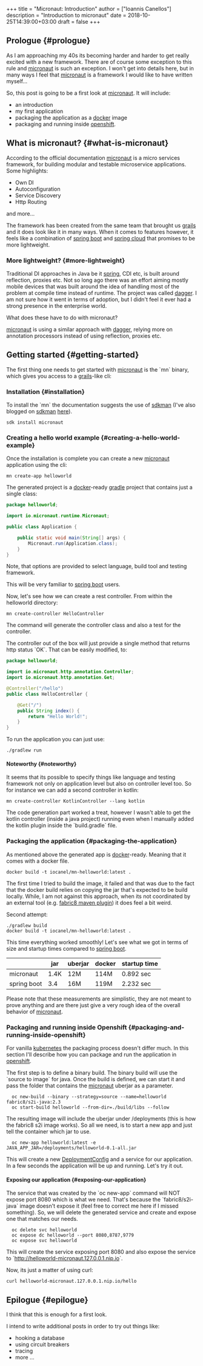 +++
title = "Micronaut: Introduction"
author = ["Ioannis Canellos"]
description = "Introduction to micronaut"
date = 2018-10-25T14:39:00+03:00
draft = false
+++

## Prologue {#prologue}

As I am approaching my 40s its becoming harder and harder to get really excited with a new framework. There are of course some exception to this rule and [micronaut](http://micronaut.io) is such an exception.
I won't get into details here, but in many ways I feel that [micronaut](http://micronaut.io) is a framework I would like to have written myself...

So, this post is going to be a first look at [micronaut](http://micronaut.io). It will include:

-   an introduction
-   my first application
-   packaging the application as a [docker](https://docker.io) image
-   packaging and running inside [openshift](https://openshift.com).


## What is micronaut? {#what-is-micronaut}

According to the official documentation [micronaut](http://micronaut.io) is a micro services framework, for building modular and testable microservice applications.
Some highlights:

-   Own DI
-   Autoconfiguration
-   Service Discovery
-   Http Routing

and more...

The framework has been created from the same team that brought us [grails](https://grails.org) and it does look like it in many ways.
When it comes to features however, it feels like a combination of [spring boot](https://spring.io/projects/spring-boot) and [spring cloud](https://cloud.spring.io) that promises to be more lightweight.


### More lightweight? {#more-lightweight}

Traditional DI approaches in Java be it [spring](https://spring.io), CDI etc, is built around reflection, proxies etc. Not so long ago there was an effort aiming mostly mobile devices that was built around the idea of handling most of the problem at compile time instead of runtime.
The project was called [dagger](https://github.com/square/dagger). I am not sure how it went in terms of adoption, but I didn't feel it ever had a strong presence in the enterprise world.

What does these have to do with micronaut?

[micronaut](http://micronaut.io) is using a similar approach with [dagger](https://github.com/square/dagger), relying more on annotation processors instead of using reflection, proxies etc.


## Getting started {#getting-started}

The first thing one needs to get started with [micronaut](http://micronaut.io) is the \`mn\` binary, which gives you access to a [grails](https://grails.org)-like cli:


### Installation {#installation}

To install the \`mn\` the documentation suggests the use of [sdkman](https://sdkman.io) (I've also blogged on [sdkman](https://sdkman.io) [here](http://iocanel.com/2018/10/a-quick-look-at-sdkman)).

```shel
sdk install micronaut
```


### Creating a hello world example {#creating-a-hello-world-example}

Once the installation is complete you can create a new [micronaut](http://micronaut.io) application using the cli:

```shell
mn create-app helloworld
```

The generated project is a [docker](https://docker.io)-ready [gradle](https://gradle.org) project that contains just a single class:

```java
package helloworld;

import io.micronaut.runtime.Micronaut;

public class Application {

    public static void main(String[] args) {
        Micronaut.run(Application.class);
    }
}
```

Note, that options are provided to select language, build tool and testing framework.

This will be very familiar to [spring boot](https://spring.io/projects/spring-boot) users.

Now, let's see how we can create a rest controller. From within the helloworld directory:

```shell
mn create-controller HelloController
```

The command will generate the controller class and also a test for the controller.

The controller out of the box will just provide a single method that returns http status \`OK\`.
That can be easily modified, to:

```java
package helloworld;

import io.micronaut.http.annotation.Controller;
import io.micronaut.http.annotation.Get;

@Controller("/hello")
public class HelloController {

    @Get("/")
    public String index() {
        return "Hello World!";
    }
}
```

To run the application you can just use:

```shell
./gradlew run
```


#### Noteworthy {#noteworthy}

It seems that its possible to specify things like language and testing framework not only on application level but also on controller level too.
So for instance we can add a second controller in kotlin:

```shell
mn create-controller KotlinController --lang kotlin
```

The code generation part worked a treat, however I wasn't able to get the kotlin controller (inside a java project) running even when I manually added the kotlin plugin inside the \`build.gradle\` file.


### Packaging the application {#packaging-the-application}

As mentioned above the generated app is [docker](https://docker.io)-ready.
Meaning that it comes with a docker file.

```shell
docker build -t iocanel/mn-helloworld:latest .
```

The first time I tried to build the image, it failed and that was due to the fact that the docker build relies on copying the jar that's expected to be build locally.
While, I am not against this approach, when its not coordinated by an external tool (e.g. [fabric8 maven plugin](https://maven.fabric8.io)) it does feel a bit weird.

Second attempt:

```shell
./gradlew build
docker build -t iocanel/mn-helloworld:latest .
```

This time everything worked smoothly! Let's see what we got in terms of size and startup times compared to [spring boot](https://spring.io/projects/spring-boot).

|             | jar  | uberjar | docker | startup time |
|-------------|------|---------|--------|--------------|
| micronaut   | 1.4K | 12M     | 114M   | 0.892 sec    |
| spring boot | 3.4  | 16M     | 119M   | 2.232 sec    |

Please note that these measurements are simplistic, they are not meant to prove anything and are there just give a very rough idea of the overall behavior of [micronaut](http://micronaut.io).


### Packaging and running inside Openshift {#packaging-and-running-inside-openshift}

For vanilla [kubernetes](https://kubernetes.io)  the packaging process doesn't differ much. In this section I'll describe how you can package and run the application in [openshift](https://openshift.com).

The first step is to define a binary build. The binary build will use the \`source to image\` for java.
Once the build is defined, we can start it and pass the folder that contains the [micronaut](http://micronaut.io) uberjar as a parameter.

```shell
  oc new-build --binary --strategy=source --name=helloworld fabric8/s2i-java:2.3
  oc start-build helloworld --from-dir=./build/libs --follow
```

The resulting image will include the uberjar under /deployments (this is how the fabric8 s2i image works).
So all we need, is to start a new app and just tell the container which jar to use.

```shell
  oc new-app helloworld:latest -e JAVA_APP_JAR=/deployments/helloworld-0.1-all.jar
```

This will create a new [DeploymentConfig](https://docs.openshift.com/enterprise/3.0/dev_guide/deployments.html) and a service for our application. In a few seconds the application will be up and running. Let's try it out.


#### Exposing our application {#exposing-our-application}

The service that was created by the \`oc new-app\` command will NOT expose port 8080 which is what we need. That's because the \`fabric8/s2i-java\` image doesn't expose it (feel free to correct me here if I missed something).
So, we will delete the generated service and create and expose one that matches our needs.

```shell
  oc delete svc helloworld
  oc expose dc helloworld --port 8080,8787,9779
  oc expose svc helloworld
```

This will create the service exposing port 8080 and also expose the service to \`<http://helloworld-micronaut.127.0.0.1.nip.io>\`.

Now, its just a matter of using curl:

```shell
curl helloworld-micronaut.127.0.0.1.nip.io/hello
```


## Epilogue {#epilogue}

I think that this is enough for a first look.

I intend to write additional posts in order to try out things like:

-   hooking a database
-   using circuit breakers
-   tracing
-   more ...
